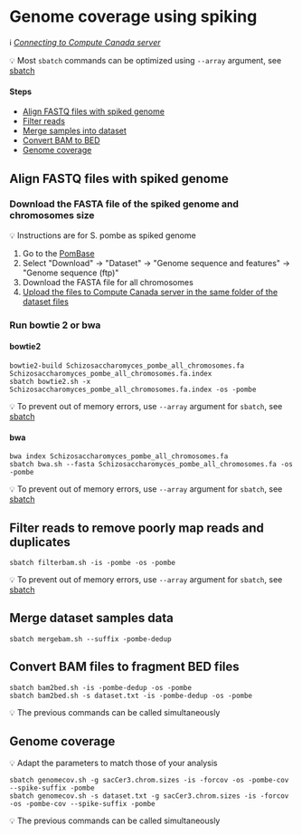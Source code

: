 # Genome coverage using spiking

:information_source: *[Connecting to Compute Canada server](connect.md)*

:bulb: Most `sbatch` commands can be optimized using `--array` argument, see [sbatch](sbatch.md)

#### Steps

* [Align FASTQ files with spiked genome](#align-fastq-files-with-spiked-genome)
* [Filter reads](#filter-reads-to-remove-poorly-map-reads-and-duplicates)
* [Merge samples into dataset](#merge-dataset-samples-data)
* [Convert BAM to BED](#convert-bam-files-to-fragment-bed-files)
* [Genome coverage](#genome-coverage)

## Align FASTQ files with spiked genome

### Download the FASTA file of the spiked genome and chromosomes size

:bulb: Instructions are for S. pombe as spiked genome

1. Go to the [PomBase](https://www.pombase.org)
2. Select "Download" -> "Dataset" -> "Genome sequence and features" -> "Genome sequence (ftp)"
3. Download the FASTA file for all chromosomes
4. [Upload the files to Compute Canada server in the same folder of the dataset files](upload.md)

### Run bowtie 2 or bwa

#### bowtie2

```
bowtie2-build Schizosaccharomyces_pombe_all_chromosomes.fa Schizosaccharomyces_pombe_all_chromosomes.fa.index
sbatch bowtie2.sh -x Schizosaccharomyces_pombe_all_chromosomes.fa.index -os -pombe
```

:bulb: To prevent out of memory errors, use `--array` argument for `sbatch`, see [sbatch](sbatch.md)

#### bwa

```
bwa index Schizosaccharomyces_pombe_all_chromosomes.fa
sbatch bwa.sh --fasta Schizosaccharomyces_pombe_all_chromosomes.fa -os -pombe
```

:bulb: To prevent out of memory errors, use `--array` argument for `sbatch`, see [sbatch](sbatch.md)

## Filter reads to remove poorly map reads and duplicates

```
sbatch filterbam.sh -is -pombe -os -pombe
```

:bulb: To prevent out of memory errors, use `--array` argument for `sbatch`, see [sbatch](sbatch.md)

## Merge dataset samples data

```
sbatch mergebam.sh --suffix -pombe-dedup
```

## Convert BAM files to fragment BED files

```
sbatch bam2bed.sh -is -pombe-dedup -os -pombe
sbatch bam2bed.sh -s dataset.txt -is -pombe-dedup -os -pombe
```

:bulb: The previous commands can be called simultaneously

## Genome coverage

:bulb: Adapt the parameters to match those of your analysis

```
sbatch genomecov.sh -g sacCer3.chrom.sizes -is -forcov -os -pombe-cov --spike-suffix -pombe
sbatch genomecov.sh -s dataset.txt -g sacCer3.chrom.sizes -is -forcov -os -pombe-cov --spike-suffix -pombe
```

:bulb: The previous commands can be called simultaneously
